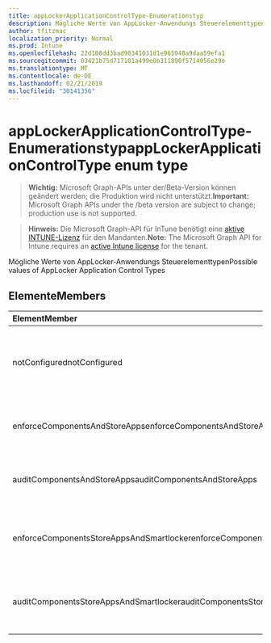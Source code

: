 ```yaml
---
title: appLockerApplicationControlType-Enumerationstyp
description: Mögliche Werte von AppLocker-Anwendungs Steuerelementtypen
author: tfitzmac
localization_priority: Normal
ms.prod: Intune
ms.openlocfilehash: 22d108dd3bad90341031d1e965948a9daa59efa1
ms.sourcegitcommit: 03421b75d717101a499e0b311890f5714056e29e
ms.translationtype: MT
ms.contentlocale: de-DE
ms.lasthandoff: 02/21/2019
ms.locfileid: "30141356"
---
```

# <a name="applockerapplicationcontroltype-enum-type"></a><span data-ttu-id="437fb-103">appLockerApplicationControlType-Enumerationstyp</span><span class="sxs-lookup"><span data-stu-id="437fb-103">appLockerApplicationControlType enum type</span></span>

> <span data-ttu-id="437fb-104">**Wichtig:** Microsoft Graph-APIs unter der/Beta-Version können geändert werden; die Produktion wird nicht unterstützt.</span><span class="sxs-lookup"><span data-stu-id="437fb-104">**Important:** Microsoft Graph APIs under the /beta version are subject to change; production use is not supported.</span></span>

> <span data-ttu-id="437fb-105">**Hinweis:** Die Microsoft Graph-API für InTune benötigt eine [aktive INTUNE-Lizenz](https://go.microsoft.com/fwlink/?linkid=839381) für den Mandanten.</span><span class="sxs-lookup"><span data-stu-id="437fb-105">**Note:** The Microsoft Graph API for Intune requires an [active Intune license](https://go.microsoft.com/fwlink/?linkid=839381) for the tenant.</span></span>

<span data-ttu-id="437fb-106">Mögliche Werte von AppLocker-Anwendungs Steuerelementtypen</span><span class="sxs-lookup"><span data-stu-id="437fb-106">Possible values of AppLocker Application Control Types</span></span>

## <a name="members"></a><span data-ttu-id="437fb-107">Elemente</span><span class="sxs-lookup"><span data-stu-id="437fb-107">Members</span></span>
|<span data-ttu-id="437fb-108">Element</span><span class="sxs-lookup"><span data-stu-id="437fb-108">Member</span></span>|<span data-ttu-id="437fb-109">Wert</span><span class="sxs-lookup"><span data-stu-id="437fb-109">Value</span></span>|<span data-ttu-id="437fb-110">Beschreibung</span><span class="sxs-lookup"><span data-stu-id="437fb-110">Description</span></span>|
|:---|:---|:---|
|<span data-ttu-id="437fb-111">notConfigured</span><span class="sxs-lookup"><span data-stu-id="437fb-111">notConfigured</span></span>|<span data-ttu-id="437fb-112">0</span><span class="sxs-lookup"><span data-stu-id="437fb-112">0</span></span>|<span data-ttu-id="437fb-113">Geräte-Standardwert, kein Anwendungs Steuerelementtyp ausgewählt.</span><span class="sxs-lookup"><span data-stu-id="437fb-113">Device default value, no Application Control type selected.</span></span>|
|<span data-ttu-id="437fb-114">enforceComponentsAndStoreApps</span><span class="sxs-lookup"><span data-stu-id="437fb-114">enforceComponentsAndStoreApps</span></span>|<span data-ttu-id="437fb-115">1</span><span class="sxs-lookup"><span data-stu-id="437fb-115">1</span></span>|<span data-ttu-id="437fb-116">Erzwingen Sie Windows Component-und Store-Apps.</span><span class="sxs-lookup"><span data-stu-id="437fb-116">Enforce Windows component and store apps.</span></span>|
|<span data-ttu-id="437fb-117">auditComponentsAndStoreApps</span><span class="sxs-lookup"><span data-stu-id="437fb-117">auditComponentsAndStoreApps</span></span>|<span data-ttu-id="437fb-118">2</span><span class="sxs-lookup"><span data-stu-id="437fb-118">2</span></span>|<span data-ttu-id="437fb-119">ÜberWachen von Windows Component-und Store-Apps.</span><span class="sxs-lookup"><span data-stu-id="437fb-119">Audit Windows component and store apps.</span></span>|
|<span data-ttu-id="437fb-120">enforceComponentsStoreAppsAndSmartlocker</span><span class="sxs-lookup"><span data-stu-id="437fb-120">enforceComponentsStoreAppsAndSmartlocker</span></span>|<span data-ttu-id="437fb-121">3</span><span class="sxs-lookup"><span data-stu-id="437fb-121">3</span></span>|<span data-ttu-id="437fb-122">Erzwingen Sie Windows-Komponenten, Store-Apps und Smart locker.</span><span class="sxs-lookup"><span data-stu-id="437fb-122">Enforce Windows components, store apps and smart locker.</span></span>|
|<span data-ttu-id="437fb-123">auditComponentsStoreAppsAndSmartlocker</span><span class="sxs-lookup"><span data-stu-id="437fb-123">auditComponentsStoreAppsAndSmartlocker</span></span>|<span data-ttu-id="437fb-124">4</span><span class="sxs-lookup"><span data-stu-id="437fb-124">4</span></span>|<span data-ttu-id="437fb-125">ÜberWachen Sie Windows-Komponenten, Store-Apps und Smart locker.</span><span class="sxs-lookup"><span data-stu-id="437fb-125">Audit Windows components, store apps and smart locker.</span></span>|




